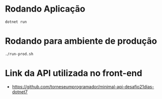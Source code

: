 # Rodando Aplicação
```shell
dotnet run
```

# Rodando para ambiente de produção
```shell
./run-prod.sh
```

# Link da API utilizada no front-end
- https://github.com/torneseumprogramador/minimal-api-desafio21dias-dotnet7